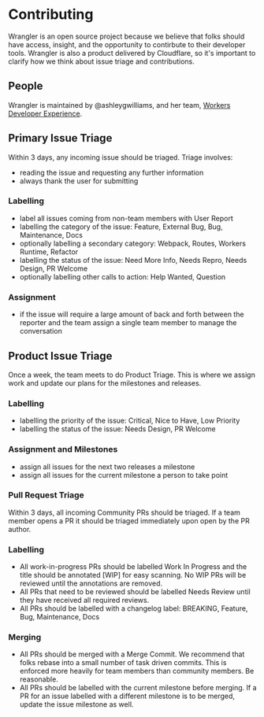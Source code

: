 # Contributing

Wrangler is an open source project because we believe that folks should have access, insight,
and the opportunity to contirbute to their developer tools. Wrangler is also a product
delivered by Cloudflare, so it's important to clarify how we think about issue triage and
contributions.

## People

Wrangler is maintained by @ashleygwilliams, and her team, [Workers Developer Experience].

[Workers Developer Experience]: https://github.com/orgs/cloudflare/teams/workers-devexp

## Primary Issue Triage

Within 3 days, any incoming issue should be triaged. Triage involves:

- reading the issue and requesting any further information
- always thank the user for submitting

### Labelling

- label all issues coming from non-team members with User Report
- labelling the category of the issue: Feature, External Bug, Bug, Maintenance, Docs
- optionally labelling a secondary category: Webpack, Routes, Workers Runtime, Refactor
- labelling the status of the issue: Need More Info, Needs Repro, Needs Design, PR Welcome
- optionally labelling other calls to action: Help Wanted, Question

### Assignment

- if the issue will require a large amount of back and forth between the reporter and the team
    assign a single team member to manage the conversation

## Product Issue Triage

Once a week, the team meets to do Product Triage. This is where we assign work and update
our plans for the milestones and releases.

### Labelling

- labelling the priority of the issue: Critical, Nice to Have, Low Priority
- labelling the status of the issue: Needs Design, PR Welcome

### Assignment and Milestones

- assign all issues for the next two releases a milestone
- assign all issues for the current milestone a person to take point

### Pull Request Triage

Within 3 days, all incoming Community PRs should be triaged. If a team member opens a PR it
should be triaged immediately upon open by the PR author.

### Labelling

- All work-in-progress PRs should be labelled Work In Progress and the title should be
    annotated [WIP] for easy scanning. No WIP PRs will be reviewed until the annotations
    are removed.
- All PRs that need to be reviewed should be labelled Needs Review until they have 
    received all required reviews.
- All PRs should be labelled with a changelog label: BREAKING, Feature, Bug, Maintenance, Docs

### Merging

- All PRs should be merged with a Merge Commit. We recommend that folks rebase into a small
    number of task driven commits. This is enforced more heavily for team members than
    community members. Be reasonable.
- All PRs should be labelled with the current milestone before merging. If a PR for an issue
    labelled with a different milestone is to be merged, update the issue milestone as well.
